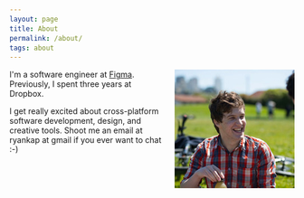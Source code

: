 ```yaml
---
layout: page
title: About
permalink: /about/
tags: about
---
```

<img style="float: right; margin: 0px 0px 20px 20px;" src="/images/me.png">

I'm a software engineer at [Figma](https://www.figma.com/). Previously, I spent three years at Dropbox.

I get really excited about cross-platform software development, design, and creative tools. Shoot me an email at  <span>ryan</span><span>ka<span>p</span></span> at gm<span>a</span>il if you ever want to chat :-)

